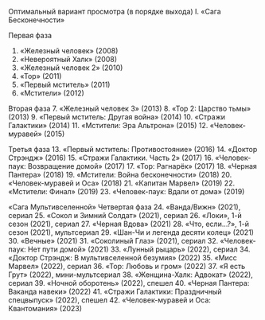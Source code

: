 Оптимальный вариант просмотра (в порядке выхода)
I. «Сага Бесконечности»

Первая фаза
1. «Железный человек» (2008)
2. «Невероятный Халк» (2008)
3. «Железный человек 2» (2010)
4. «Тор» (2011)
5. «Первый мститель» (2011)
6. «Мстители» (2012)

Вторая фаза
7. «Железный человек 3» (2013)
8. «Тор 2: Царство тьмы» (2013)
9. «Первый мститель: Другая война» (2014)
10. «Стражи Галактики» (2014)
11. «Мстители: Эра Альтрона» (2015)
12. «Человек-муравей» (2015)

Третья фаза
13. «Первый мститель: Противостояние» (2016)
14. «Доктор Стрэндж» (2016)
15. «Стражи Галактики. Часть 2» (2017)
16. «Человек-паук: Возвращение домой» (2017)
17. «Тор: Рагнарёк» (2017)
18. «Черная Пантера» (2018)
19. «Мстители: Война бесконечности» (2018)
20. «Человек-муравей и Оса» (2018)
21. «Капитан Марвел» (2019)
22. «Мстители: Финал» (2019)
23. «Человек-паук: Вдали от дома» (2019)

«Сага Мультивселенной»
Четвертая фаза
24. «Ванда/Вижн» (2021), сериал
25. «Сокол и Зимний Солдат» (2021), сериал
26. «Локи», 1-й сезон (2021), сериал
27. «Черная Вдова» (2021)
28. «Что, если…?», 1-й сезон (2021), мультсериал
29. «Шан-Чи и легенда десяти колец» (2021)
30. «Вечные» (2021)
31. «Соколиный Глаз» (2021), сериал
32. «Человек-паук: Нет пути домой» (2021)
33. «Лунный рыцарь» (2022), сериал
34. «Доктор Стрэндж: В мультивселенной безумия» (2022)
35. «Мисс Марвел» (2022), сериал
36. «Тор: Любовь и гром» (2022)
37. «Я есть Грут» (2022), мини-мультсериал
38. «Женщина-Халк: Адвокат» (2022), сериал
39. «Ночной оборотень» (2022), спешел
40. «Черная Пантера: Ваканда навеки» (2022)
41. «Стражи Галактики: Праздничный спецвыпуск» (2022), спешел
42. «Человек-муравей и Оса: Квантомания» (2023)